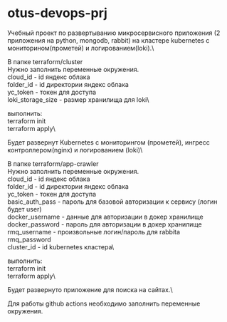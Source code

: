 # otus-devops-prj
Учебный проект по развертыванию микросервисного приложения 
(2 приложения на python, mongodb, rabbit) на кластере kubernetes с мониторином(прометей) и логированием(loki).\

В папке terraform/cluster \
Нужно заполнить переменные окружения.\
cloud_id    - id яндекс облака\
folder_id   - id директории яндекс облака\
yc_token    - токен для доступа\
loki_storage_size - размер хранилища для loki\

выполнить:\
terraform init\
terraform apply\

Будет развернут Kubernetes с мониторингом (прометей), ингресс контроллером(nginx) и логированием (loki)\


В папке terraform/app-crawler \
Нужно заполнить переменные окружения.\
cloud_id    - id яндекс облака\
folder_id   - id директории яндекс облака\
yc_token    - токен для доступа\
basic_auth_pass    - пароль для базовой авторизации к сервису (логин будет user)\
docker_username - данные для авторизации в докер хранилище \
docker_password - пароль для авторизации в докер хранилище\
rmq_username - произвольные логин/пароль для rabbita\
rmq_password \
cluster_id - id kubernetes кластера\

выполнить:\
terraform init\
terraform apply\

Будет развернуто приложение для поиска на сайтах.\

Для работы github actions необходимо заполнить переменные окружения.
